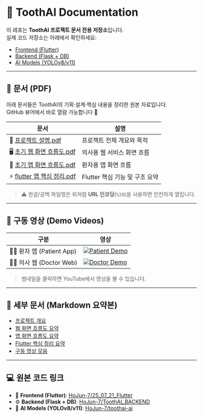 # 🦷 ToothAI Documentation

이 레포는 **ToothAI 프로젝트 문서 전용 저장소**입니다.  
실제 코드 저장소는 아래에서 확인하세요:

- [Frontend (Flutter)](https://github.com/HoJun-7/25_07_21_Flutter)
- [Backend (Flask + DB)](https://github.com/HoJun-7/ToothAI_BACKEND)
- [AI Models (YOLOv8/v11)](https://github.com/HoJun-7/toothai-ai)

<hr/>

## 📑 문서 (PDF)

아래 문서들은 ToothAI의 기획·설계·핵심 내용을 정리한 원본 자료입니다.  
GitHub 뷰어에서 바로 열람 가능합니다 📑

| 문서 | 설명 |
|---|---|
| 📄 [프로젝트 설명.pdf](./docs/pdf/%ED%94%84%EB%A1%9C%EC%A0%9D%ED%8A%B8%20%EC%84%A4%EB%AA%85.pdf) | 프로젝트 전체 개요와 목적 |
| 🖥️ [초기 웹 화면 흐름도.pdf](./docs/pdf/%EC%B4%88%EA%B8%B0%20%EC%9B%B9%20%ED%99%94%EB%A9%B4%20%ED%9D%90%EB%A6%84%EB%8F%84.pdf) | 의사용 웹 서비스 화면 흐름 |
| 📱 [초기 앱 화면 흐름도.pdf](./docs/pdf/%EC%B4%88%EA%B8%B0%20%EC%95%B1%20%ED%99%94%EB%A9%B4%20%ED%9D%90%EB%A6%84%EB%8F%84.pdf) | 환자용 앱 화면 흐름 |
| ⚡ [flutter 앱 핵심 정리.pdf](./docs/pdf/flutter%20%EC%95%B1%20%ED%95%B5%EC%8B%AC%20%EC%A0%95%EB%A6%AC.pdf) | Flutter 핵심 기능 및 구조 요약 |

> ⚠️ 한글/공백 파일명은 위처럼 **URL 인코딩**(`%20`)을 사용하면 안전하게 열립니다.

<hr/>

## 🎥 구동 영상 (Demo Videos)

| 구분 | 영상 |
|---|---|
| 🧑‍🦷 환자 앱 (Patient App) | [![Patient Demo](https://img.youtube.com/vi/iyhG9KH39nU/0.jpg)](https://youtu.be/iyhG9KH39nU) |
| 👨‍⚕️ 의사 웹 (Doctor Web) | [![Doctor Demo](https://img.youtube.com/vi/Mhwuo9oW2wA/0.jpg)](https://youtu.be/Mhwuo9oW2wA) |

> 썸네일을 클릭하면 YouTube에서 영상을 볼 수 있습니다.

<hr/>

## 🔗 세부 문서 (Markdown 요약본)

- [프로젝트 개요](./docs/overview.md)
- [웹 화면 흐름도 요약](./docs/web_flow.md)
- [앱 화면 흐름도 요약](./docs/app_flow.md)
- [Flutter 핵심 정리 요약](./docs/flutter_core.md)
- [구동 영상 모음](./docs/video/video.md)

<hr/>

## 💻 원본 코드 링크

- 📱 **Frontend (Flutter)**: [HoJun-7/25_07_21_Flutter](https://github.com/HoJun-7/25_07_21_Flutter)  
- ⚙️ **Backend (Flask + DB)**: [HoJun-7/ToothAI_BACKEND](https://github.com/HoJun-7/ToothAI_BACKEND)  
- 🤖 **AI Models (YOLOv8/v11)**: [HoJun-7/toothai-ai](https://github.com/HoJun-7/toothai-ai)
